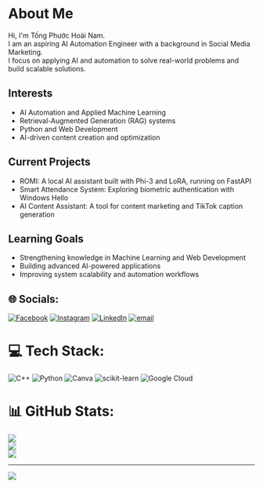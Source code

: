 # About Me

Hi, I'm Tống Phước Hoài Nam.  
I am an aspiring AI Automation Engineer with a background in Social Media Marketing.  
I focus on applying AI and automation to solve real-world problems and build scalable solutions.  

## Interests
- AI Automation and Applied Machine Learning  
- Retrieval-Augmented Generation (RAG) systems  
- Python and Web Development  
- AI-driven content creation and optimization  

## Current Projects
- ROMI: A local AI assistant built with Phi-3 and LoRA, running on FastAPI  
- Smart Attendance System: Exploring biometric authentication with Windows Hello  
- AI Content Assistant: A tool for content marketing and TikTok caption generation  

## Learning Goals
- Strengthening knowledge in Machine Learning and Web Development  
- Building advanced AI-powered applications  
- Improving system scalability and automation workflows  


## 🌐 Socials:
[![Facebook](https://img.shields.io/badge/Facebook-%231877F2.svg?logo=Facebook&logoColor=white)](https://facebook.com/tetsde) [![Instagram](https://img.shields.io/badge/Instagram-%23E4405F.svg?logo=Instagram&logoColor=white)](https://instagram.com/tetsde) [![LinkedIn](https://img.shields.io/badge/LinkedIn-%230077B5.svg?logo=linkedin&logoColor=white)](https://linkedin.com/in/tongphuochoainam2606) [![email](https://img.shields.io/badge/Email-D14836?logo=gmail&logoColor=white)](mailto:tphn26.work@gmail.com) 

# 💻 Tech Stack:
![C++](https://img.shields.io/badge/c++-%2300599C.svg?style=for-the-badge&logo=c%2B%2B&logoColor=white) ![Python](https://img.shields.io/badge/python-3670A0?style=for-the-badge&logo=python&logoColor=ffdd54) ![Canva](https://img.shields.io/badge/Canva-%2300C4CC.svg?style=for-the-badge&logo=Canva&logoColor=white) ![scikit-learn](https://img.shields.io/badge/scikit--learn-%23F7931E.svg?style=for-the-badge&logo=scikit-learn&logoColor=white) ![Google Cloud](https://img.shields.io/badge/GoogleCloud-%234285F4.svg?style=for-the-badge&logo=google-cloud&logoColor=white)
# 📊 GitHub Stats:
![](https://github-readme-stats.vercel.app/api?username=tetsde&theme=dark&hide_border=false&include_all_commits=false&count_private=false)<br/>
![](https://nirzak-streak-stats.vercel.app/?user=tetsde&theme=dark&hide_border=false)<br/>
![](https://github-readme-stats.vercel.app/api/top-langs/?username=tetsde&theme=dark&hide_border=false&include_all_commits=false&count_private=false&layout=compact)

---
[![](https://visitcount.itsvg.in/api?id=tetsde&icon=0&color=0)](https://visitcount.itsvg.in)

<!-- Proudly created with GPRM ( https://gprm.itsvg.in ) -->
